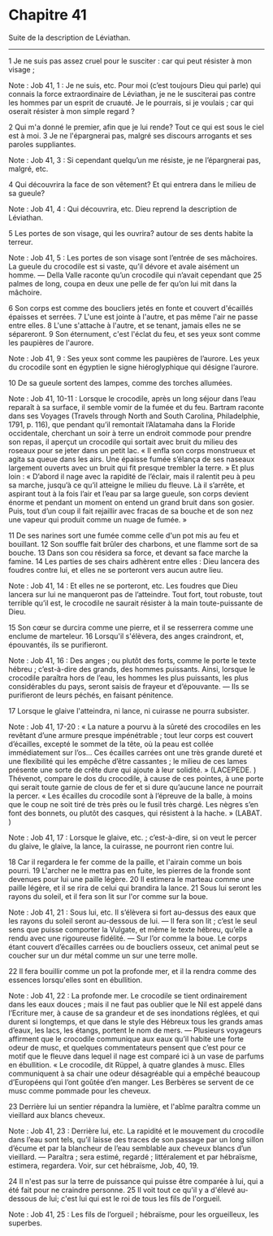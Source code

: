 # Chapitre 41

Suite de la description de Léviathan.

***

1 Je ne suis pas assez cruel pour le susciter : car qui peut résister à mon visage ;

<span class="bible-note">Note : </span> Job 41, 1 : Je ne suis, etc. Pour moi (c’est toujours Dieu qui parle) qui connais la force extraordinaire de Léviathan, je ne le susciterai pas contre les hommes par un esprit de cruauté. Je le pourrais, si je voulais ; car qui oserait résister à mon simple regard ?

2 Qui m'a donné le premier, afin que je lui rende? Tout ce qui est sous le ciel est à moi. 3 Je ne l'épargnerai pas, malgré ses discours arrogants et ses paroles suppliantes.

<span class="bible-note">Note : </span> Job 41, 3 : Si cependant quelqu’un me résiste, je ne l’épargnerai pas, malgré, etc.


4 Qui découvrira la face de son vêtement? Et qui entrera dans le milieu de sa gueule?

<span class="bible-note">Note : </span> Job 41, 4 : Qui découvrira, etc. Dieu reprend la description de Léviathan.

5 Les portes de son visage, qui les ouvrira? autour de ses dents habite la terreur.

<span class="bible-note">Note : </span> Job 41, 5 : Les portes de son visage sont l’entrée de ses mâchoires. La gueule du crocodile est si vaste, qu’il dévore et avale aisément un homme. ― Della Valle raconte qu’un crocodile qui n’avait cependant que 25 palmes de long, coupa en deux une pelle de fer qu’on lui mit dans la mâchoire.

6 Son corps est comme des boucliers jetés en fonte et couvert d'écaillés épaisses et serrées. 7 L'une est jointe à l'autre, et pas même l'air ne passe entre elles. 8 L'une s'attache à l'autre, et se tenant, jamais elles ne se sépareront. 9 Son éternument, c'est l'éclat du feu, et ses yeux sont comme les paupières de l'aurore.

<span class="bible-note">Note : </span> Job 41, 9 : Ses yeux sont comme les paupières de l’aurore. Les yeux du crocodile sont en égyptien le signe hiéroglyphique qui désigne l’aurore.

10 De sa gueule sortent des lampes, comme des torches allumées.

<span class="bible-note">Note : </span> Job 41, 10-11 : Lorsque le crocodile, après un long séjour dans l’eau reparaît à sa surface, il semble vomir de la fumée et du feu. Bartram raconte dans ses Voyages (Travels through North and South Carolina, Philadelphie, 1791, p. 116), que pendant qu’il remontait l’Alatamaha dans la Floride occidentale, cherchant un soir à terre un endroit commode pour prendre son repas, il aperçut un crocodile qui sortait avec bruit du milieu des roseaux pour se jeter dans un petit lac. « Il enfla son corps monstrueux et agita sa queue dans les airs. Une épaisse fumée s’élança de ses naseaux largement ouverts avec un bruit qui fit presque trembler la terre. » Et plus loin : « D’abord il nage avec la rapidité de l’éclair, mais il ralentit peu à peu sa marche, jusqu’à ce qu’il atteigne le milieu du fleuve. Là il s’arrête, et aspirant tout à la fois l’air et l’eau par sa large gueule, son corps devient énorme et pendant un moment on entend un grand bruit dans son gosier. Puis, tout d’un coup il fait rejaillir avec fracas
de sa bouche et de son nez une vapeur qui produit comme un nuage de fumée. »

11 De ses narines sort une fumée comme celle d'un pot mis au feu et bouillant. 12 Son souffle fait brûler des charbons, et une flamme sort de sa bouche. 13 Dans son cou résidera sa force, et devant sa face marche la famine. 14 Les parties de ses chairs adhèrent entre elles : Dieu lancera des foudres contre lui, et elles ne se porteront vers aucun autre lieu.

<span class="bible-note">Note : </span> Job 41, 14 : Et elles ne se porteront, etc. Les foudres que Dieu lancera sur lui ne manqueront pas de l’atteindre. Tout fort, tout robuste, tout terrible qu’il est, le crocodile ne saurait résister à la main toute-puissante de Dieu.

15 Son cœur se durcira comme une pierre, et il se resserrera comme une enclume de marteleur. 16 Lorsqu'il s'élèvera, des anges craindront, et, épouvantés, ils se purifieront.

<span class="bible-note">Note : </span> Job 41, 16 : Des anges ; ou plutôt des forts, comme le porte le texte hébreu ; c’est-à-dire des grands, des hommes puissants. Ainsi, lorsque le crocodile paraîtra hors de l’eau, les hommes les plus puissants, les plus considérables du pays, seront saisis de frayeur et d’épouvante. ― Ils se purifieront de leurs péchés, en faisant pénitence.

17 Lorsque le glaive l'atteindra, ni lance, ni cuirasse ne pourra subsister.

<span class="bible-note">Note : </span> Job 41, 17-20 : « La nature a pourvu à la sûreté des crocodiles en les revêtant d’une armure presque impénétrable ; tout leur corps est couvert d’écailles, excepté le sommet de la tête, où la peau est collée immédiatement sur l’os… Ces écailles carrées ont une très grande dureté et une flexibilité qui les empêche d’être cassantes ; le milieu de ces lames présente une sorte de crête dure qui ajoute à leur solidité. » (LACEPEDE. ) Thévenot, compare le dos du crocodile, à cause de ces pointes, à une porte qui serait toute garnie de clous de fer et si dure qu’aucune lance ne pourrait la percer. « Les écailles du crocodile sont à l’épreuve de la balle, à moins que le coup ne soit tiré de très près ou le fusil très chargé. Les nègres s’en font des bonnets, ou plutôt des casques, qui résistent à la hache. » (LABAT. )

<span class="bible-note">Note : </span> Job 41, 17 : Lorsque le glaive, etc. ; c’est-à-dire, si on veut le percer du glaive, le glaive, la lance, la cuirasse, ne pourront rien contre lui.

18 Car il regardera le fer comme de la paille, et l'airain comme un bois pourri. 19 L'archer ne le mettra pas en fuite, les pierres de la fronde sont devenues pour lui une paille légère. 20 Il estimera le marteau comme une paille légère, et il se rira de celui qui brandira la lance. 21 Sous lui seront les rayons du soleil, et il fera son lit sur l'or comme sur la boue.

<span class="bible-note">Note : </span> Job 41, 21 : Sous lui, etc. Il s’élèvera si fort au-dessus des eaux que les rayons du soleil seront au-dessous de lui. ― Il fera son lit ; c’est le seul sens que puisse comporter la Vulgate, et même le texte hébreu, qu’elle a rendu avec une rigoureuse fidélité. ― Sur l’or comme la boue. Le corps étant couvert d’écailles carrées ou de boucliers osseux, cet animal peut se coucher sur un dur métal comme un sur une terre molle.

22 Il fera bouillir comme un pot la profonde mer, et il la rendra comme des essences lorsqu'elles sont en ébullition.

<span class="bible-note">Note : </span> Job 41, 22 : La profonde mer. Le crocodile se tient ordinairement dans les eaux douces ; mais il ne faut pas oublier que le Nil est appelé dans l’Ecriture mer, à cause de sa grandeur et de ses inondations réglées, et qui durent si longtemps, et que dans le style des Hébreux tous les grands amas d’eaux, les lacs, les étangs, portent le nom de mers. ― Plusieurs voyageurs affirment que le crocodile communique aux eaux qu’il habite une forte odeur de musc, et quelques commentateurs pensent que c’est pour ce motif que le fleuve dans lequel il nage est comparé ici à un vase de parfums en ébullition. « Le crocodile, dit Rüppel, à quatre glandes à musc. Elles communiquent à sa chair une odeur désagréable qui a empêché beaucoup d’Européens qui l’ont goûtée d’en manger. Les Berbères se servent de ce musc comme pommade pour les cheveux.

23 Derrière lui un sentier répandra la lumière, et l'abîme paraîtra comme un vieillard aux blancs cheveux.

<span class="bible-note">Note : </span> Job 41, 23 : Derrière lui, etc. La rapidité et le mouvement du crocodile dans l’eau sont tels, qu’il laisse des traces de son passage par un long sillon d’écume et par la blancheur de l’eau semblable aux cheveux blancs d’un vieillard. ― Paraîtra ; sera estimé, regardé ; littéralement et par hébraïsme, estimera, regardera. Voir, sur cet hébraïsme, Job, 40, 19.

24 Il n'est pas sur la terre de puissance qui puisse être comparée à lui, qui a été fait pour ne craindre personne. 25 Il voit tout ce qu'il y a d'élevé au-dessous de lui; c'est lui qui est le roi de tous les fils de l'orgueil.

<span class="bible-note">Note : </span> Job 41, 25 : Les fils de l’orgueil ; hébraïsme, pour les orgueilleux, les superbes.

